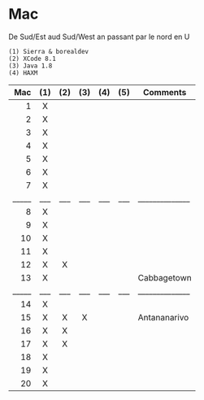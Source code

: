 # Mac

De Sud/Est aud Sud/West an passant par le nord en U

```
(1) Sierra & borealdev
(2) XCode 8.1
(3) Java 1.8
(4) HAXM

```

| Mac |(1)|(2)|(3)|(4)|(5)|  Comments    |
|----:|:-:|:-:|:-:|:-:|:-:|--------------|  
|   1 | X |   |   |   |   |              |    
|   2 | X |   |   |   |   |              |    
|   3 | X |   |   |   |   |              |    
|   4 | X |   |   |   |   |              |    
|   5 | X |   |   |   |   |              |    
|   6 | X |   |   |   |   |              |    
|   7 | X |   |   |   |   |              |    
|_____|___|___|___|___|___|______________|    
|   8 | X |   |   |   |   |              |    
|   9 | X |   |   |   |   |              |    
|  10 | X |   |   |   |   |              |    
|  11 | X |   |   |   |   |              |    
|  12 | X | X |   |   |   |              |    
|  13 | X |   |   |   |   | Cabbagetown  |    
|_____|___|___|___|___|___|______________|    
|  14 | X |   |   |   |   |              |    
|  15 | X | X | X |   |   | Antananarivo |    
|  16 | X | X |   |   |   |              |    
|  17 | X | X |   |   |   |              |    
|  18 | X |   |   |   |   |              |    
|  19 | X |   |   |   |   |              |    
|  20 | X |   |   |   |   |              |    


